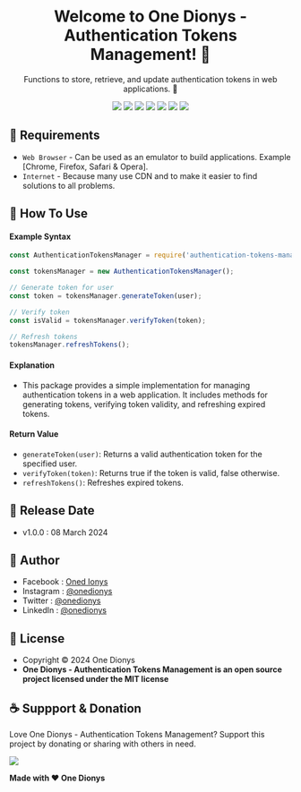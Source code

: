 <h1 align="center">Welcome to One Dionys - Authentication Tokens Management! 👋 </h1>

<p align="center">Functions to store, retrieve, and update authentication tokens in web applications. 💖 </p>

<p align="center">
<img src="https://img.shields.io/github/contributors/onedionys/onedionys-authentication-tokens-management?style=flat-square">
<img src="https://img.shields.io/github/issues/onedionys/onedionys-authentication-tokens-management?style=flat-square">
<img src="https://img.shields.io/github/stars/onedionys/onedionys-authentication-tokens-management?style=flat-square"> 
<img src="https://img.shields.io/github/forks/onedionys/onedionys-authentication-tokens-management?style=flat-square">
<img src="https://img.shields.io/github/last-commit/onedionys/onedionys-authentication-tokens-management.svg?style=flat-square">
<img src="https://img.shields.io/github/languages/code-size/onedionys/onedionys-authentication-tokens-management?style=flat-square">
<img src="https://img.shields.io/github/license/onedionys/onedionys-authentication-tokens-management?style=flat-square">
</p>

## 💾 Requirements

* `Web Browser` - Can be used as an emulator to build applications. Example [Chrome, Firefox, Safari & Opera].
* `Internet` - Because many use CDN and to make it easier to find solutions to all problems.

## 🎯 How To Use

#### Example Syntax

```javascript
const AuthenticationTokensManager = require('authentication-tokens-management');

const tokensManager = new AuthenticationTokensManager();

// Generate token for user
const token = tokensManager.generateToken(user);

// Verify token
const isValid = tokensManager.verifyToken(token);

// Refresh tokens
tokensManager.refreshTokens();
```

#### Explanation

* This package provides a simple implementation for managing authentication tokens in a web application. It includes methods for generating tokens, verifying token validity, and refreshing expired tokens.

#### Return Value

* `generateToken(user)`: Returns a valid authentication token for the specified user.
* `verifyToken(token)`: Returns true if the token is valid, false otherwise.
* `refreshTokens()`: Refreshes expired tokens.

## 📆 Release Date

* v1.0.0 : 08 March 2024

## 🧑 Author

* Facebook : <a href="https://www.facebook.com/theonedionys"> Oned Ionys</a>
* Instagram : <a href="https://www.instagram.com/onedionys/"> @onedionys</a>
* Twitter : <a href="https://twitter.com/onedionys"> @onedionys</a>
* LinkedIn :  <a href="https://www.linkedin.com/in/onedionys/"> @onedionys</a>

## 📝 License

* Copyright © 2024 One Dionys
* **One Dionys - Authentication Tokens Management is an open source project licensed under the MIT license**

## ☕️ Suppport & Donation

Love One Dionys - Authentication Tokens Management? Support this project by donating or sharing with others in need.

<a href="https://www.buymeacoffee.com/onedionys"><img src="https://img.shields.io/badge/Buy_Me_A_Coffee-FFDD00?style=for-the-badge&logo=buy-me-a-coffee&logoColor=black"/> </a>

**Made with ❤️ One Dionys**
